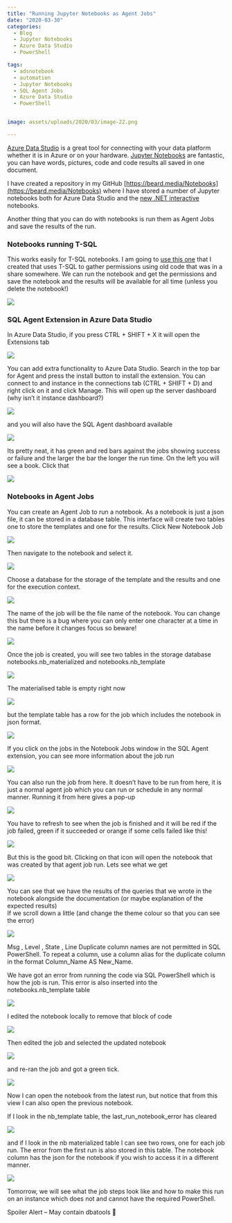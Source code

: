 ```yaml
---
title: "Running Jupyter Notebooks as Agent Jobs"
date: "2020-03-30" 
categories:
  - Blog
  - Jupyter Notebooks
  - Azure Data Studio
  - PowerShell

tags:
  - adsnotebook
  - automation
  - Jupyter Notebooks
  - SQL Agent Jobs
  - Azure Data Studio
  - PowerShell


image: assets/uploads/2020/03/image-22.png

---
```

[Azure Data Studio](https://docs.microsoft.com/en-us/sql/azure-data-studio/download-azure-data-studio?view=sql-server-ver15?WT.mc_id=DP-MVP-5002693) is a great tool for connecting with your data platform whether it is in Azure or on your hardware. [Jupyter Notebooks](https://blog.robsewell.com/?s=notebooks) are fantastic, you can have words, pictures, code and code results all saved in one document.

I have created a repository in my GitHub [https://beard.media/Notebooks](https://beard.media/Notebooks) where I have stored a number of Jupyter notebooks both for Azure Data Studio and the [new .NET interactive](https://blog.robsewell.com/new-net-notebooks-are-here-powershell-7-notebooks-are-here/) notebooks.

Another thing that you can do with notebooks is run them as Agent Jobs and save the results of the run.

### Notebooks running T-SQL

This works easily for T-SQL notebooks. I am going to [use this one](https://github.com/SQLDBAWithABeard/JupyterNotebooks/blob/master/notebooks/NotDotNet/Audit/AUDIT%20-%20T-SQL%20Gather%20Permissions%20Notebook%20Template.ipynb) that I created that uses T-SQL to gather permissions using old code that was in a share somewhere. We can run the notebook and get the permissions and save the notebook and the results will be available for all time (unless you delete the notebook!)

[![](https://blog.robsewell.com/assets/uploads/2020/03/image.png?fit=630%2C327&ssl=1)](https://blog.robsewell.com/assets/uploads/2020/03/image.png?ssl=1)

### SQL Agent Extension in Azure Data Studio

In Azure Data Studio, if you press CTRL + SHIFT + X it will open the Extensions tab

[![](https://blog.robsewell.com/assets/uploads/2020/03/image-1.png?resize=188%2C300&ssl=1)](https://blog.robsewell.com/assets/uploads/2020/03/image-1.png?ssl=1)

You can add extra functionality to Azure Data Studio. Search in the top bar for Agent and press the install button to install the extension. You can connect to and instance in the connections tab (CTRL + SHIFT + D) and right click on it and click Manage. This will open up the server dashboard (why isn’t it instance dashboard?)

[![](https://blog.robsewell.com/assets/uploads/2020/03/image-2.png?fit=630%2C297&ssl=1)](https://blog.robsewell.com/7e393013-e088-4dfb-93e4-5e4961931999)

and you will also have the SQL Agent dashboard available

[![](https://blog.robsewell.com/assets/uploads/2020/03/image-3.png?fit=630%2C353&ssl=1)](https://blog.robsewell.com/assets/uploads/2020/03/image-3.png?ssl=1)

Its pretty neat, it has green and red bars against the jobs showing success or failure and the larger the bar the longer the run time. On the left you will see a book. Click that

[![](https://blog.robsewell.com/assets/uploads/2020/03/image-4.png?fit=630%2C295&ssl=1)](https://blog.robsewell.com/assets/uploads/2020/03/image-4.png?ssl=1)

### Notebooks in Agent Jobs

You can create an Agent Job to run a notebook. As a notebook is just a json file, it can be stored in a database table. This interface will create two tables one to store the templates and one for the results. Click New Notebook Job

[![](https://blog.robsewell.com/assets/uploads/2020/03/image-5.png?fit=630%2C989&ssl=1)](https://blog.robsewell.com/assets/uploads/2020/03/image-5.png?ssl=1)

Then navigate to the notebook and select it.

[![](https://blog.robsewell.com/assets/uploads/2020/03/image-6.png?fit=630%2C379&ssl=1)](https://blog.robsewell.com/d312799d-0cf7-4e9f-86ac-11c7f6e4977b)

Choose a database for the storage of the template and the results and one for the execution context.

[![](https://blog.robsewell.com/assets/uploads/2020/03/image-7.png?fit=630%2C991&ssl=1)](https://blog.robsewell.com/a70ffec6-6ed9-43f5-8b4b-b3eed86abecd)

The name of the job will be the file name of the notebook. You can change this but there is a bug where you can only enter one character at a time in the name before it changes focus so beware!

[![](https://blog.robsewell.com/assets/uploads/2020/03/image-8.png?fit=630%2C157&ssl=1)](https://blog.robsewell.com/03d25ab1-ccd9-4c8b-a880-1f6bf1641b42)

Once the job is created, you will see two tables in the storage database notebooks.nb\_materialized and notebooks.nb\_template

[![](https://blog.robsewell.com/assets/uploads/2020/03/image-9.png?fit=630%2C790&ssl=1)](https://blog.robsewell.com/assets/uploads/2020/03/image-9.png?ssl=1)

The materialised table is empty right now

[![](https://blog.robsewell.com/assets/uploads/2020/03/image-10.png?fit=630%2C405&ssl=1)](https://blog.robsewell.com/assets/uploads/2020/03/image-10.png?ssl=1)

but the template table has a row for the job which includes the notebook in json format.

[![](https://blog.robsewell.com/assets/uploads/2020/03/image-11.png?fit=630%2C218&ssl=1)](https://blog.robsewell.com/6b019c65-cd07-4295-9b8e-609456829574)

If you click on the jobs in the Notebook Jobs window in the SQL Agent extension, you can see more information about the job run

[![](https://blog.robsewell.com/assets/uploads/2020/03/image-12.png?fit=630%2C321&ssl=1)](https://blog.robsewell.com/5f93224f-b2a6-4c9c-9e71-a5f3668dcab9)

You can also run the job from here. It doesn’t have to be run from here, it is just a normal agent job which you can run or schedule in any normal manner. Running it from here gives a pop-up

[![](https://blog.robsewell.com/assets/uploads/2020/03/image-13.png?fit=630%2C106&ssl=1)](https://blog.robsewell.com/assets/uploads/2020/03/image-13.png?ssl=1)

You have to refresh to see when the job is finished and it will be red if the job failed, green if it succeeded or orange if some cells failed like this!

[![](https://blog.robsewell.com/assets/uploads/2020/03/image-14.png?fit=630%2C270&ssl=1)](https://blog.robsewell.com/assets/uploads/2020/03/image-14.png?ssl=1)

But this is the good bit. Clicking on that icon will open the notebook that was created by that agent job run. Lets see what we get

[![](https://blog.robsewell.com/assets/uploads/2020/03/image-15.png?fit=630%2C339&ssl=1)](https://blog.robsewell.com/f5376e7e-4150-471c-b018-f7ae440427b1)

You can see that we have the results of the queries that we wrote in the notebook alongside the documentation (or maybe explanation of the expected results)  
If we scroll down a little (and change the theme colour so that you can see the error)

![](https://blog.robsewell.com/assets/uploads/2020/03/image-18.png?fit=630%2C135&ssl=1)

Msg , Level , State , Line 
Duplicate column names are not permitted in SQL PowerShell. To repeat a column, use a column alias for the duplicate column in the format Column\_Name AS New\_Name.

We have got an error from running the code via SQL PowerShell which is how the job is run. This error is also inserted into the notebooks.nb_template table

[![](https://blog.robsewell.com/assets/uploads/2020/03/image-21.png?fit=630%2C246&ssl=1)](https://blog.robsewell.com/391f8b82-204d-4331-9084-2eefa33a5bc8)

I edited the notebook locally to remove that block of code

[![](https://blog.robsewell.com/assets/uploads/2020/03/image-19.png?fit=630%2C283&ssl=1)](https://blog.robsewell.com/51b34091-962f-4e8b-bc3c-b4b33866ef93)

Then edited the job and selected the updated notebook

[![](https://blog.robsewell.com/assets/uploads/2020/03/image-20.png?fit=630%2C338&ssl=1)](https://blog.robsewell.com/063630fc-98a5-4c82-b6ad-e814bc33324e)

and re-ran the job and got a green tick.

[![](https://blog.robsewell.com/assets/uploads/2020/03/image-22.png?fit=630%2C279&ssl=1)](https://blog.robsewell.com/5ad81496-c6c8-4ddf-8384-d0087f71dd38)

Now I can open the notebook from the latest run, but notice that from this view I can also open the previous notebook.

If I look in the nb\_template table, the last\_run\_notebook\_error has cleared

[![](https://blog.robsewell.com/assets/uploads/2020/03/image-23.png?fit=630%2C450&ssl=1)](https://blog.robsewell.com/assets/uploads/2020/03/image-23.png?ssl=1)

and if I look in the nb materialized table I can see two rows, one for each job run. The error from the first run is also stored in this table. The notebook column has the json for the notebook if you wish to access it in a different manner.

[![](https://blog.robsewell.com/assets/uploads/2020/03/image-24.png?fit=630%2C267&ssl=1)](https://blog.robsewell.com/25685dd2-78d6-40cd-8dc8-18e0149feb86)

Tomorrow, we will see what the job steps look like and how to make this run on an instance which does not and cannot have the required PowerShell.

Spoiler Alert – May contain dbatools 🙂
